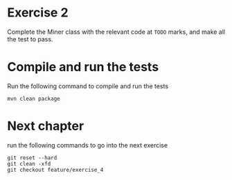 # Exercise 2
Complete the Miner class with the relevant code at `TODO` marks, and make all the test to pass.

# Compile and run the tests
Run the following command to compile and run the tests
```
mvn clean package
```

# Next chapter
run the following commands to go into the next exercise
```
git reset --hard
git clean -xfd
git checkout feature/exercise_4
```
